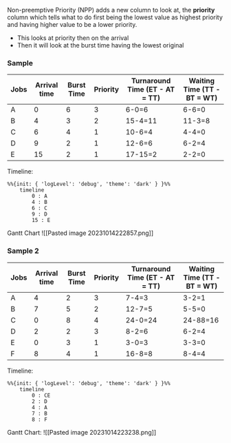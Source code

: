 Non-preemptive Priority (NPP) adds a new column to look at, the **priority** column which tells what to do first being the lowest value as highest priority and having higher value to be a lower priority.

- This looks at priority then on the arrival
- Then it will look at the burst time having the lowest original

### Sample
|Jobs | Arrival time|Burst Time| Priority| Turnaround Time (ET - AT = TT) | Waiting Time (TT - BT = WT)|
|---|---|---|---|---|--|
|A|0|6|3|6-0=6|6-6=0|
|B|4|3|2|15-4=11|11-3=8|
|C|6|4|1|10-6=4|4-4=0|
|D|9|2|1|12-6=6|6-2=4|
|E|15|2|1|17-15=2|2-2=0|

Timeline:
```mermaid
%%{init: { 'logLevel': 'debug', 'theme': 'dark' } }%%
	timeline
	    0 : A
	    4 : B
		6 : C
	    9 : D
	    15 : E
```

Gantt Chart
![[Pasted image 20231014222857.png]]

 
### Sample 2
|Jobs | Arrival time|Burst Time| Priority| Turnaround Time (ET - AT = TT) | Waiting Time (TT - BT = WT)|
|---|---|---|---|---|--|
|A|4|2|3|7-4=3|3-2=1|
|B|7|5|2|12-7=5|5-5=0|
|C|0|8|4|24-0=24|24-88=16|
|D|2|2|3|8-2=6|6-2=4|
|E|0|3|1|3-0=3|3-3=0|
|F|8|4|1|16-8=8|8-4=4|

Timeline:
```mermaid
%%{init: { 'logLevel': 'debug', 'theme': 'dark' } }%%
	timeline
	    0 : CE
	    2 : D
		4 : A
	    7 : B
	    8 : F
```

Gantt Chart:
![[Pasted image 20231014223238.png]]
